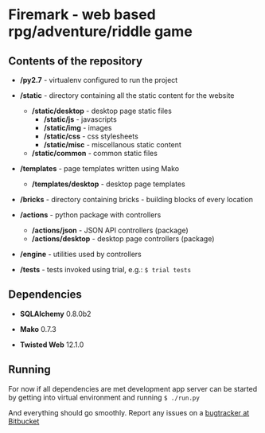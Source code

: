 # Firemark - web based rpg/adventure/riddle game

## Contents of the repository

* **/py2.7** - virtualenv configured to run the project

* **/static** - directory containing all the static content for the website
    * **/static/desktop** - desktop page static files
        * **/static/js** - javascripts
        * **/static/img** - images
        * **/static/css** - css stylesheets
        * **/static/misc** - miscellanous static content
    * **/static/common** - common static files

* **/templates** - page templates written using Mako
    * **/templates/desktop** - desktop page templates

* **/bricks** - directory containing bricks - building blocks of every location

* **/actions** - python package with controllers
    * **/actions/json** - JSON API controllers (package)
    * **/actions/desktop** - desktop page controllers (package)

* **/engine** - utilities used by controllers

* **/tests** - tests invoked using trial, e.g.: `$ trial tests`

## Dependencies

* **SQLAlchemy** 0.8.0b2

* **Mako** 0.7.3

* **Twisted Web** 12.1.0

## Running

For now if all dependencies are met development app server can be started by
getting into virtual environment and running `$ ./run.py`

And everything should go smoothly.
Report any issues on a
[bugtracker at Bitbucket](https://bitbucket.org/kosarock/firemark/issues)

